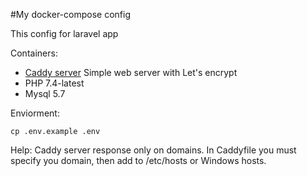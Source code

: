 #My docker-compose config

This config for laravel app

Containers:
- [Caddy server](https://caddyserver.com/) Simple web server with Let's encrypt
- PHP 7.4-latest
- Mysql 5.7

Enviorment:
``` 
cp .env.example .env
```

Help:
Caddy server response only on domains. In Caddyfile you must specify you domain, then add to /etc/hosts or Windows hosts.